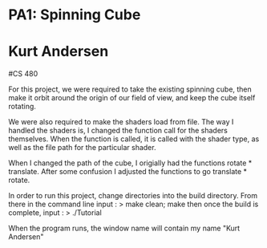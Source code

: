 # PA1: Spinning Cube

# Kurt Andersen
#CS 480

For this project, we were required to take the existing spinning cube, then make it orbit around the origin of our field of view, and keep the cube itself rotating.

We were also required to make the shaders load from file. The way I handled the shaders is, I changed the function call for the shaders themselves. When the function is called, it is called with the shader type, as well as the file path for the particular shader.

When I changed the path of the cube, I origially had the functions rotate * translate.  After some confusion I adjusted the functions to go translate * rotate.

In order to run this project, change directories into the build directory.  From there in the command line input : > make clean; make
then once the build is complete, input : > ./Tutorial

When the program runs, the window name will contain my name "Kurt Andersen"
